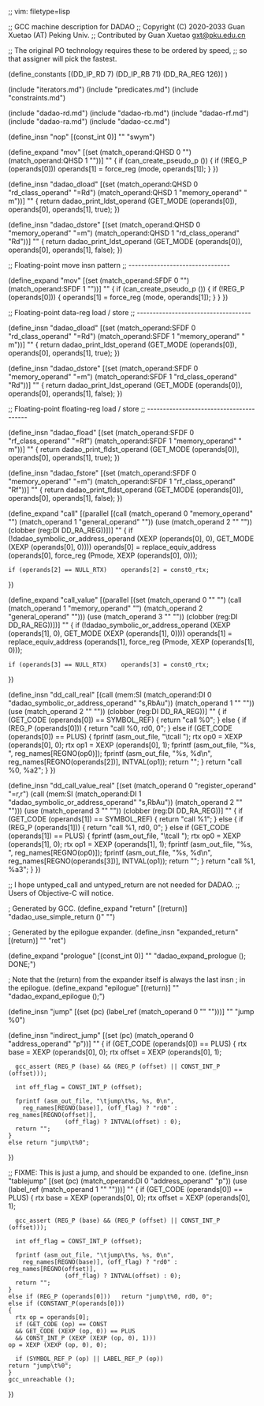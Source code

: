 ;; vim: filetype=lisp

;; GCC machine description for DADAO
;; Copyright (C) 2020-2033 Guan Xuetao (AT) Peking Univ.
;; Contributed by Guan Xuetao <gxt@pku.edu.cn>

;; The original PO technology requires these to be ordered by speed,
;; so that assigner will pick the fastest.

(define_constants
	[(DD_IP_RD		  7)
	 (DD_IP_RB		 71)
	 (DD_RA_REG		126)]
)

(include "iterators.md")
(include "predicates.md")
(include "constraints.md")

(include "dadao-rd.md")
(include "dadao-rb.md")
(include "dadao-rf.md")
(include "dadao-ra.md")
(include "dadao-cc.md")

(define_insn "nop"
  [(const_int 0)]
	""
	"swym")

(define_expand "mov<mode>"
  [(set (match_operand:QHSD 0 "")
	(match_operand:QHSD 1 ""))]
  ""
{
  if (can_create_pseudo_p ())
    {
      if (!REG_P (operands[0]))
	operands[1] = force_reg (<MODE>mode, operands[1]);
    }
})

(define_insn "dadao_dload<mode>"
  [(set (match_operand:QHSD 0 "rd_class_operand" "=Rd")
	(match_operand:QHSD 1 "memory_operand"    " m"))]
  ""
  {
    return dadao_print_ldst_operand
		(GET_MODE (operands[0]),
			   operands[0], operands[1], true);
  })

(define_insn "dadao_dstore<mode>"
  [(set (match_operand:QHSD 0 "memory_operand"   "=m")
	(match_operand:QHSD 1 "rd_class_operand" "Rd"))]
  ""
  {
    return dadao_print_ldst_operand
		(GET_MODE (operands[0]),
			   operands[0], operands[1], false);
  })

;; Floating-point move insn pattern
;; --------------------------------

(define_expand "mov<mode>"
  [(set (match_operand:SFDF 0 "")
	(match_operand:SFDF 1 ""))]
  ""
{
  if (can_create_pseudo_p ())
    {
      if (!REG_P (operands[0]))
	{
	  operands[1] = force_reg (<MODE>mode, operands[1]);
	}
    }
})

;; Floating-point data-reg load / store
;; ------------------------------------

(define_insn "dadao_dload<mode>"
  [(set (match_operand:SFDF 0 "rd_class_operand" "=Rd")
	(match_operand:SFDF 1 "memory_operand"   "  m"))]
  ""
  {
    return dadao_print_ldst_operand
		(GET_MODE (operands[0]),
			   operands[0], operands[1], true);
  })

(define_insn "dadao_dstore<mode>"
  [(set (match_operand:SFDF 0 "memory_operand"   "=m")
	(match_operand:SFDF 1 "rd_class_operand" "Rd"))]
  ""
  {
    return dadao_print_ldst_operand
		(GET_MODE (operands[0]),
			   operands[0], operands[1], false);
  })

;; Floating-point floating-reg load / store
;; ----------------------------------------

(define_insn "dadao_fload<mode>"
  [(set (match_operand:SFDF 0 "rf_class_operand" "=Rf")
	(match_operand:SFDF 1 "memory_operand"   "  m"))]
  ""
  {
    return dadao_print_fldst_operand
		(GET_MODE (operands[0]),
			   operands[0], operands[1], true);
  })

(define_insn "dadao_fstore<mode>"
  [(set (match_operand:SFDF 0 "memory_operand"   "=m")
	(match_operand:SFDF 1 "rf_class_operand" "Rf"))]
  ""
  {
    return dadao_print_fldst_operand
		(GET_MODE (operands[0]),
			   operands[0], operands[1], false);
  })

(define_expand "call"
  [(parallel [(call (match_operand 0 "memory_operand" "")
		    (match_operand 1 "general_operand" ""))
	      (use  (match_operand 2 "" ""))
	      (clobber (reg:DI DD_RA_REG))])]
	""
{
	if (!dadao_symbolic_or_address_operand (XEXP (operands[0], 0),
				GET_MODE (XEXP (operands[0], 0))))
	operands[0] = replace_equiv_address (operands[0],
				force_reg (Pmode, XEXP (operands[0], 0)));

	if (operands[2] == NULL_RTX)	operands[2] = const0_rtx;
})

(define_expand "call_value"
  [(parallel [(set (match_operand 0 "" "")
		   (call (match_operand 1 "memory_operand" "")
			 (match_operand 2 "general_operand" "")))
	      (use (match_operand 3 "" ""))
	      (clobber (reg:DI DD_RA_REG))])]
	""
{
	if (!dadao_symbolic_or_address_operand (XEXP (operands[1], 0),
				GET_MODE (XEXP (operands[1], 0))))
	operands[1] = replace_equiv_address (operands[1],
				force_reg (Pmode, XEXP (operands[1], 0)));

	if (operands[3] == NULL_RTX)	operands[3] = const0_rtx;
})

(define_insn "dd_call_real"
  [(call (mem:SI
	  (match_operand:DI 0 "dadao_symbolic_or_address_operand" "s,RbAu"))
	 (match_operand 1 "" ""))
   (use (match_operand 2 "" ""))
   (clobber (reg:DI DD_RA_REG))]
  ""
  {
    if (GET_CODE (operands[0]) == SYMBOL_REF)
      {
	return "call	%0";
      }
    else
      {
	if (REG_P (operands[0]))
	  {
	    return "call	%0, rd0, 0";
	  }
	else if (GET_CODE (operands[0]) == PLUS)
	  {
	    fprintf (asm_out_file, "\tcall	");
	    rtx op0 = XEXP (operands[0], 0);
	    rtx op1 = XEXP (operands[0], 1);
	    fprintf (asm_out_file, "%s, ", reg_names[REGNO(op0)]);
	    fprintf (asm_out_file, "%s, %d\n", reg_names[REGNO(operands[2])], INTVAL(op1));
	    return "";
	  }
	return "call	%0, %a2";
      }
  })

(define_insn "dd_call_value_real"
  [(set (match_operand 0 "register_operand" "=r,r")
	(call (mem:SI
	       (match_operand:DI 1 "dadao_symbolic_or_address_operand" "s,RbAu"))
	      (match_operand 2 "" "")))
  (use (match_operand 3 "" ""))
  (clobber (reg:DI DD_RA_REG))]
  ""
  {
    if (GET_CODE (operands[1]) == SYMBOL_REF)
      {
	return "call	%1";
      }
    else
      {
	if (REG_P (operands[1]))
	  {
	    return "call	%1, rd0, 0";
	  }
	else if (GET_CODE (operands[1]) == PLUS)
	  {
	    fprintf (asm_out_file, "\tcall	");
	    rtx op0 = XEXP (operands[1], 0);
	    rtx op1 = XEXP (operands[1], 1);
	    fprintf (asm_out_file, "%s, ", reg_names[REGNO(op0)]);
	    fprintf (asm_out_file, "%s, %d\n", reg_names[REGNO(operands[3])], INTVAL(op1));
	    return "";
	  }
	return "call 	%1, %a3";
      }
  })

;; I hope untyped_call and untyped_return are not needed for DADAO.
;; Users of Objective-C will notice.

; Generated by GCC.
(define_expand "return"
  [(return)]
  "dadao_use_simple_return ()"
  "")

; Generated by the epilogue expander.
(define_insn "expanded_return"
  [(return)]
  ""
	"ret")

(define_expand "prologue"
  [(const_int 0)]
  ""
  "dadao_expand_prologue (); DONE;")

; Note that the (return) from the expander itself is always the last insn
; in the epilogue.
(define_expand "epilogue"
  [(return)]
  ""
  "dadao_expand_epilogue ();")

(define_insn "jump"
  [(set (pc) (label_ref (match_operand 0 "" "")))]
  ""
	"jump	%0")

(define_insn "indirect_jump"
  [(set (pc) (match_operand 0 "address_operand" "p"))]
  ""
  {
    if (GET_CODE (operands[0]) == PLUS)
    {
      rtx base = XEXP (operands[0], 0);
      rtx offset = XEXP (operands[0], 1);

      gcc_assert (REG_P (base) && (REG_P (offset) || CONST_INT_P (offset)));

      int off_flag = CONST_INT_P (offset);

      fprintf (asm_out_file, "\tjump\t%s, %s, 0\n",
		reg_names[REGNO(base)], (off_flag) ? "rd0" : reg_names[REGNO(offset)],
					(off_flag) ? INTVAL(offset) : 0);
      return "";
    }
    else return "jump\t%0";
  })

;; FIXME: This is just a jump, and should be expanded to one.
(define_insn "tablejump"
  [(set (pc) (match_operand:DI 0 "address_operand" "p"))
   (use (label_ref (match_operand 1 "" "")))]
  ""
  {
    if (GET_CODE (operands[0]) == PLUS)
    {
      rtx base = XEXP (operands[0], 0);
      rtx offset = XEXP (operands[0], 1);

      gcc_assert (REG_P (base) && (REG_P (offset) || CONST_INT_P (offset)));

      int off_flag = CONST_INT_P (offset);

      fprintf (asm_out_file, "\tjump\t%s, %s, 0\n",
		reg_names[REGNO(base)], (off_flag) ? "rd0" : reg_names[REGNO(offset)],
					(off_flag) ? INTVAL(offset) : 0);
      return "";
    }
    else if (REG_P (operands[0]))	return "jump\t%0, rd0, 0";
    else if (CONSTANT_P(operands[0]))
    {
      rtx op = operands[0];
      if (GET_CODE (op) == CONST
	  && GET_CODE (XEXP (op, 0)) == PLUS
	  && CONST_INT_P (XEXP (XEXP (op, 0), 1)))
	op = XEXP (XEXP (op, 0), 0);

      if (SYMBOL_REF_P (op) || LABEL_REF_P (op))
	return "jump\t%0";
    }
    gcc_unreachable ();
  })
